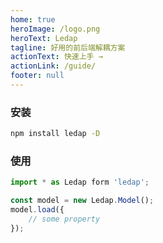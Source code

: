 ```yaml
---
home: true
heroImage: /logo.png
heroText: Ledap
tagline: 好用的前后端解耦方案
actionText: 快速上手 →
actionLink: /guide/
footer: null
---
```


### 安装
```bash
npm install ledap -D
```
### 使用
```javascript
import * as Ledap form 'ledap';

const model = new Ledap.Model();
model.load({
    // some property
});
```
